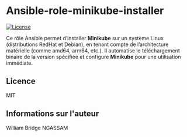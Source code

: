 # Ansible-role-minikube-installer

[![License](https://img.shields.io/badge/license-MIT-blue.svg)](https://github.com/willbrid/ansible-role-minikube-installer/blob/main/LICENSE)

Ce rôle Ansible permet d’installer **Minikube** sur un système Linux (distributions RedHat et Debian), en tenant compte de l’architecture matérielle (comme amd64, arm64, etc.). Il automatise le téléchargement binaire de la version spécifiée et configure **Minikube** pour une utilisation immédiate.

## Licence

MIT

## Informations sur l'auteur

William Bridge NGASSAM

